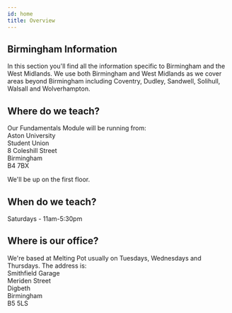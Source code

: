 ```yaml
---
id: home
title: Overview
---
```


## Birmingham Information

In this section you'll find all the information specific to Birmingham and the West Midlands. We use both Birmingham and West Midlands as we cover areas beyond Birmingham including Coventry, Dudley, Sandwell, Solihull, Walsall and Wolverhampton.

## Where do we teach?

Our Fundamentals Module will be running from:<br>
Aston University<br>
Student Union<br>
8 Coleshill Street<br>
Birmingham<br>
B4 7BX

We'll be up on the first floor.

## When do we teach?

Saturdays - 11am-5:30pm

## Where is our office?

We're based at Melting Pot usually on Tuesdays, Wednesdays and Thursdays.
The address is:<br>
Smithfield Garage<br>
Meriden Street<br>
Digbeth<br>
Birmingham<br>
B5 5LS

